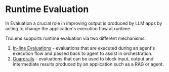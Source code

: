 # Runtime Evaluation

In Evaluation a crucial role in improving output is produced by LLM apps by acting to change the application's execution flow at runtime.

TruLens supports runtime evaluation via two different mechanisms:

1. [In-line Evaluations](./inline_evals.md) - evaluations that are executed during an agent's execution flow and passed back to agent to assist in orchestration.
2. [Guardrails](./guardrails.md) - evaluations that can be used to block input, output and intermediate results produced by an application such as a RAG or agent.
